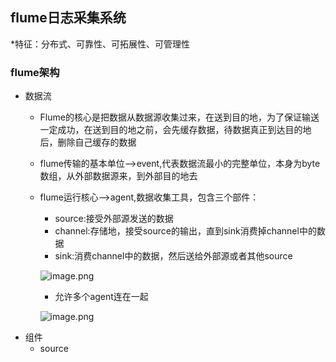 ## flume日志采集系统
*特征：分布式、可靠性、可拓展性、可管理性
### flume架构
* 数据流
  * Flume的核心是把数据从数据源收集过来，在送到目的地，为了保证输送一定成功，在送到目的地之前，会先缓存数据，待数据真正到达目的地后，删除自己缓存的数据
  * flume传输的基本单位-->event,代表数据流最小的完整单位，本身为byte数组，从外部数据源来，到外部目的地去
  * flume运行核心-->agent,数据收集工具，包含三个部件：
     * source:接受外部源发送的数据
     * channel:存储地，接受source的输出，直到sink消费掉channel中的数据
     * sink:消费channel中的数据，然后送给外部源或者其他source
  
    ![image.png](https://upload-images.jianshu.io/upload_images/14466577-f11d51aa4c56cccb.png?imageMogr2/auto-orient/strip%7CimageView2/2/w/1240)   
  
    * 允许多个agent连在一起
    
    ![image.png](https://upload-images.jianshu.io/upload_images/14466577-8d4e2058e97ef423.png?imageMogr2/auto-orient/strip%7CimageView2/2/w/1240)
* 组件
  * source
  
